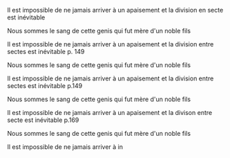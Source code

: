Il est impossible de ne jamais arriver à un apaisement et la division en secte est inévitable

Nous sommes le sang de cette genis qui fut mère d'un noble fils

Il est impossible de ne jamais arriver à un apaisement et la division entre sectes est inévitable p. 149

Nous sommes le sang de cette genis qui fut mère d'un noble fils

Il est impossible de ne jamais arriver à un apaisement et la division entre sectes est inévitable p.149

Nous sommes le sang de cette genis qui fut mère d'un noble fils

Il est impossible de ne jamais arriver à un apaisement et la divison entre secte est inévitable p.169

Nous sommes le sang de cette genis qui fut mère d'un noble fils 

Il est impossible de ne jamais arriver à in
